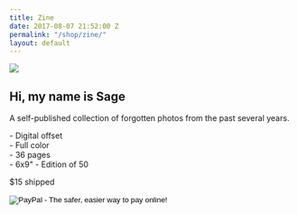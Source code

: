 ```yaml
---
title: Zine
date: 2017-08-07 21:52:00 Z
permalink: "/shop/zine/"
layout: default
---
```


<div class="shop v-center">
  <img src="/uploads/sb-zine-2017.jpg" style="max-width: 80%">

  <div class="details v-center">
  <h2>Hi, my name is Sage</h2>
  <p>A self-published collection of forgotten photos from the past several years.</p>

  <p>- Digital offset<br>
  - Full color<br>
  - 36 pages<br>
  - 6x9"
  - Edition of 50</p>

  <p>$15 shipped</p>

  <form action="https://www.paypal.com/cgi-bin/webscr" method="post" target="_top">
    <input type="hidden" name="cmd" value="_s-xclick">
    <input type="hidden" name="hosted_button_id" value="5Y4FX63FC36JE">
    <input type="image" src="https://www.paypalobjects.com/en_US/i/btn/btn_buynow_LG.gif" border="0" name="submit" alt="PayPal - The safer, easier way to pay online!">
    <img alt="" border="0" src="https://www.paypalobjects.com/en_US/i/scr/pixel.gif" width="1" height="1">
  </form>
  </div>


</div>
